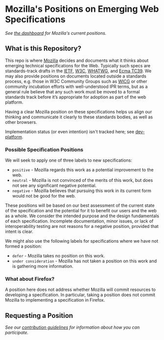 # Mozilla's Positions on Emerging Web Specifications

_See [the dashboard](https://mozilla.github.io/standards-positions/) for Mozilla's current positions._

## What is this Repository?

This repo is where [Mozilla](https://mozilla.org/) decides and documents what it thinks about
emerging technical specifications for the Web. Typically such specs are standards-track drafts in the
[IETF](https://ietf.org/), [W3C](https://w3.org/),
[WHATWG](https://whatwg.org/), and [Ecma TC39](https://github.com/tc39).
We may also provide positions on documents located outside a standards process, 
e.g. those in W3C Community Groups such as [WICG](https://wicg.github.io/) 
or other community incubation efforts with well-understood IPR terms, 
but as a general rule believe that any such work must be moved to a formal standards track 
before it’s appropriate for adoption as part of the web platform.

Having a clear Mozilla position on these specifications helps us align our thinking and communicate
it clearly to these standards bodies, as well as other browsers.

Implementation status (or even intention) isn't tracked here; see [dev-platform](https://groups.google.com/a/mozilla.org/g/dev-platform/).

### Possible Specification Positions

We will seek to apply one of three labels to new specifications:

- `positive` - Mozilla regards this work as a potential improvement to the web.
- `neutral` - Mozilla is not convinced of the merits of this work, but does not see any significant negative potential.
- `negative` - Mozilla believes that pursuing this work in its current form would not be good for the web.

These positions will be based on our best assessment of the current state of the specification and
the potential for it to benefit our users and the web as a whole.  We consider the intended purpose
and the design fundamentals of each specification.  Incomplete documentation, minor issues, or lack of
interoperability testing are not reasons for a negative position, provided that intent is clear.

We might also use the following labels for specifications where we have not formed a position:

- `defer` - Mozilla takes no position on this work.
- `under consideration` - Mozilla has not taken a position on this work and is gathering more information.

### What about Firefox?

A position here does not address whether Mozilla will commit resources to developing a
specification. In particular, taking a position does not commit Mozilla to implementing a
specification in Firefox.

## Requesting a Position

*See our [contribution guidelines](CONTRIBUTING.md) for information about how you can participate.*
